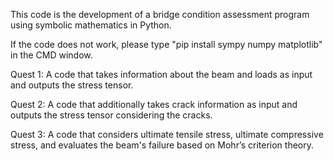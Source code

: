 This code is the development of a bridge condition assessment program using symbolic mathematics in Python.

If the code does not work, please type "pip install sympy numpy matplotlib" in the CMD window.

Quest 1: A code that takes information about the beam and loads as input and outputs the stress tensor.

Quest 2: A code that additionally takes crack information as input and outputs the stress tensor considering the cracks.

Quest 3: A code that considers ultimate tensile stress, ultimate compressive stress, and evaluates the beam's failure based on Mohr’s criterion theory.
